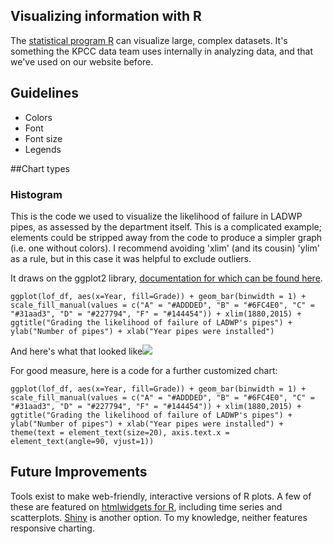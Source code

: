 ## Visualizing information with R
The [statistical program R](http://www.r-project.org/) can visualize large, complex datasets. It's something the KPCC data team uses internally in analyzing data, and that we've used on our website before.

## Guidelines
- Colors
- Font
- Font size
- Legends

##Chart types

### Histogram
This is the code we used to visualize the likelihood of failure in LADWP pipes, as assessed by the department itself. This is a complicated example; elements could be stripped away from the code to produce a simpler graph (i.e. one without colors). I recommend avoiding 'xlim' (and its cousin) 'ylim' as a rule, but in this case it was helpful to exclude outliers.

It draws on the ggplot2 library, [documentation for which can be found here](http://docs.ggplot2.org/current/).

```ggplot(lof_df, aes(x=Year, fill=Grade)) + geom_bar(binwidth = 1) + scale_fill_manual(values = c("A" = "#ADDDED", "B" = "#6FC4E0", "C" = "#31aad3", "D" = "#227794", "F" = "#144454")) + xlim(1880,2015) + ggtitle("Grading the likelihood of failure of LADWP's pipes") + ylab("Number of pipes") + xlab("Year pipes were installed")```

And here's what that looked like![](https://raw.githubusercontent.com/SCPR/kpcc-data-team/master/data/ladwp-water-mains-and-leaks/findings/ladwp_leaks_notes_12_30_14/images/year_installed_by_likelihood_of_failure.png)

For good measure, here is a code for a further customized chart:

```ggplot(lof_df, aes(x=Year, fill=Grade)) + geom_bar(binwidth = 1) + scale_fill_manual(values = c("A" = "#ADDDED", "B" = "#6FC4E0", "C" = "#31aad3", "D" = "#227794", "F" = "#144454")) + xlim(1880,2015) + ggtitle("Grading the likelihood of failure of LADWP's pipes") + ylab("Number of pipes") + xlab("Year pipes were installed") + theme(text = element_text(size=20), axis.text.x = element_text(angle=90, vjust=1))```

## Future Improvements
Tools exist to make web-friendly, interactive versions of R plots. A few of these are featured on [htmlwidgets for R](http://www.htmlwidgets.org/showcase_leaflet.html), including time series and scatterplots. [Shiny](http://shiny.rstudio.com/) is another option. To my knowledge, neither features responsive charting.

